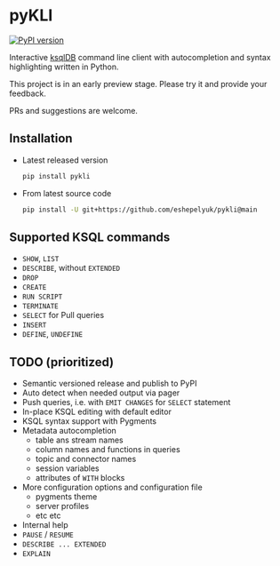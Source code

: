 # pyKLI

[![PyPI version](https://badge.fury.io/py/pykli.svg)](https://badge.fury.io/py/pykli)

Interactive [ksqlDB](https://ksqldb.io/) command line client
with autocompletion and syntax highlighting written in Python.

This project is in an early preview stage. Please try it and provide your feedback.

PRs and suggestions are welcome.

## Installation

* Latest released version

    ```sh
    pip install pykli
    ```

* From latest source code

    ```sh
    pip install -U git+https://github.com/eshepelyuk/pykli@main
    ```

## Supported KSQL commands

* `SHOW`, `LIST`
* `DESCRIBE`, without `EXTENDED`
* `DROP`
* `CREATE`
* `RUN SCRIPT`
* `TERMINATE`
* `SELECT`  for Pull queries
* `INSERT`
* `DEFINE`, `UNDEFINE`

## TODO (prioritized)

* Semantic versioned release and publish to PyPI
* Auto detect when needed output via pager
* Push queries, i.e. with `EMIT CHANGES` for `SELECT` statement
* In-place KSQL editing with default editor
* KSQL syntax support with Pygments
* Metadata autocompletion
    * table ans stream names
    * column names and functions in queries
    * topic and connector names
    * session variables
    * attributes of `WITH` blocks
* More configuration options and configuration file
    * pygments theme
    * server profiles
    * etc etc
* Internal help
* `PAUSE` / `RESUME`
* `DESCRIBE ... EXTENDED`
* `EXPLAIN`


